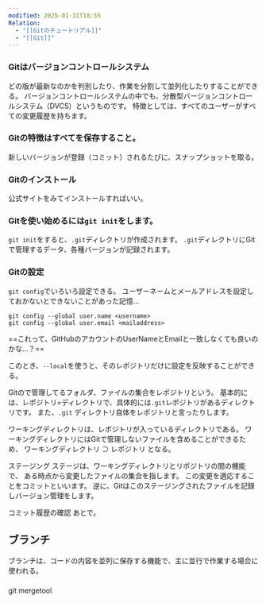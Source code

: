 ```yaml
---
modified: 2025-01-31T18:55
Relation:
  - "[[Gitのチュートリアル]]"
  - "[[Git]]"
---
```


### Gitはバージョンコントロールシステム
どの版が最新なのかを判別したり、作業を分割して並列化したりすることができる。
バージョンコントロールシステムの中でも、分散型バージョンコントロールシステム（DVCS）というものです。
特徴としては、すべてのユーザーがすべての変更履歴を持ちます。

### Gitの特徴はすべてを保存すること。
新しいバージョンが登録（コミット）されるたびに、スナップショットを取る。

### Gitのインストール
公式サイトをみてインストールすればいい。

### Gitを使い始めるには`git init`をします。
`git init`をすると、`.git`ディレクトリが作成されます。
`.git`ディレクトリにGitで管理するデータ、各種バージョンが記録されます。

### Gitの設定
`git config`でいろいろ設定できる。
ユーザーネームとメールアドレスを設定しておかないとできないことがあった記憶…
``` shell
git config --global user.name <username>
git config --global user.email <mailaddress>
```

==これって、GitHubのアカウントのUserNameとEmailと一致しなくても良いのかな…？==

このとき、`--local`を使うと、そのレポジトリだけに設定を反映することができる。


Gitので管理してるフォルダ、ファイルの集合をレポジトリという。
基本的には、レポジトリ=ディレクトリで、具体的には`.git`レポジトリがあるディレクトリです。
また、`.git` ディレクトリ自体をレポジトリと言ったりします。


ワーキングディレクトリは、レポジトリが入っているディレクトリである。
ワーキングディレクトリにはGitで管理しないファイルを含めることができるため、
ワーキングディレクトリ ⊃ レポジトリ となる。


ステージング
ステージは、ワーキングディレクトリとリポジトリの間の機能で、
ある時点から変更したファイルの集合を指します。
この変更を適応することをコミットといいます。
逆に、Gitはこのステージングされたファイルを記録しバージョン管理をします。


コミット履歴の確認
あとで。


## ブランチ
ブランチは、コードの内容を並列に保存する機能で、主に並行で作業する場合に使われる。

### 

git mergetool
